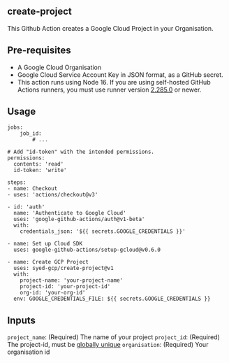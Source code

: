 ## **create-project**

This Github Action creates a Google Cloud Project in your Organisation.


## Pre-requisites
- A Google Cloud Organisation
- Google Cloud Service Account Key in JSON format, as a GitHub secret.
- This action runs using Node 16. If you are using self-hosted GitHub Actions runners, you must use runner version  [2.285.0](https://github.com/actions/virtual-environments)  or newer.

## Usage

    jobs:   
	    job_id:
		    # ...	    
		    
    # Add "id-token" with the intended permissions.
    permissions:
      contents: 'read'
      id-token: 'write'
      
    steps:
    - name: Checkout
	- uses: 'actions/checkout@v3'
	
    - id: 'auth'
      name: 'Authenticate to Google Cloud'
      uses: 'google-github-actions/auth@v1-beta'
      with:
        credentials_json: '${{ secrets.GOOGLE_CREDENTIALS }}'

    - name: Set up Cloud SDK
      uses: google-github-actions/setup-gcloud@v0.6.0

    - name: Create GCP Project
      uses: syed-gcp/create-project@v1
      with:
        project-name: 'your-project-name'
        project-id: 'your-project-id'
        org-id: 'your-org-id'
	  env: GOOGLE_CREDENTIALS_FILE: ${{ secrets.GOOGLE_CREDENTIALS }}

## Inputs

`project_name`: (Required) The name of your project
`project_id`: (Required) The project-id, must be [globally unique](https://cloud.google.com/resource-manager/docs/creating-managing-projects) 
`organisation`: (Required) Your organisation id